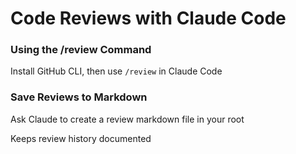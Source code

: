 # Code Reviews with Claude Code

<div class="two-cols">

<FeatureCard v-click>

### Using the /review Command

Install GitHub CLI, then use `/review` in Claude Code

</FeatureCard>

<FeatureCard v-click>

### Save Reviews to Markdown

Ask Claude to create a review markdown file in your root

Keeps review history documented

</FeatureCard>

</div>
